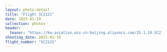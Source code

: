 ```yaml
---
layout: photo-detail
title: "Flight SC2121"
date: 2025-01-19
collection: photos
header:
  teaser: "https://kw-aviation.oss-cn-beijing.aliyuncs.com/25.1.19.SC2121.JPG"
shooting_date: 2025-01-19
flight_number: "SC2121"
---
```


